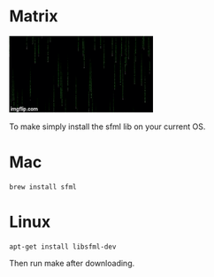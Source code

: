 # Matrix

![alt tag](matrix.gif)

To make simply install the sfml lib on your current OS.
# Mac
```
brew install sfml
```

# Linux
```
apt-get install libsfml-dev
```

Then run make after downloading.
